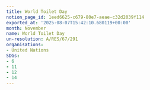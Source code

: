 ```yaml
---
title: World Toilet Day
notion_page_id: 1eed6625-c679-80e7-aeae-c32d2039f114
exported_at: '2025-08-07T15:42:10.680119+00:00'
month: November
name: World Toilet Day
un-resolution: A/RES/67/291
organisations:
- United Nations
SDGs:
- 6
- 11
- 12
- 14
---
```

